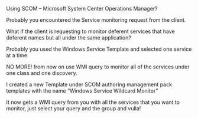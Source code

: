 ﻿Using SCOM – Microsoft System Center Operations Manager?

Probably you encountered the Service monitoring request from the client.

What if the client is requesting to monitor deferent services that have deferent names but all under the same application?

Probably you used the Windows Service Template and selected one service at a time.

NO MORE!
from now on use WMI query to monitor all of the services under one class and one discovery.

I created a new Template under SCOM authoring management pack templates with the name “Windows Service Wildcard Monitor”



It now gets a WMI query from you with all the services that you want to monitor, just select your query and the group and vulla!